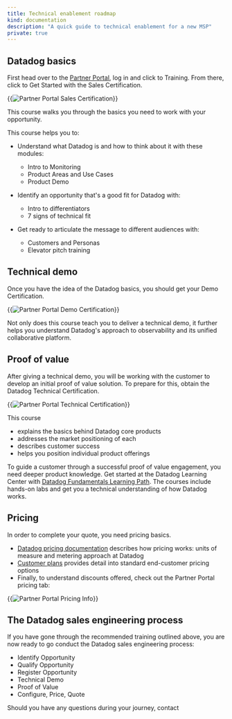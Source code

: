 ```yaml
---
title: Technical enablement roadmap
kind: documentation
description: "A quick guide to technical enablement for a new MSP"
private: true
---
```

## Datadog basics

First head over to the <a href="https://partners.datadoghq.com/" target="_blank">Partner Portal</a>, log in and click to Training. From there, click to Get Started with the Sales Certification.

{{<img src="partners/portal_sales_go.png" alt="Partner Portal Sales Certification" style="">}}

This course walks you through the basics you need to work with your opportunity.

This course helps you to:

- Understand what Datadog is and how to think about it with these modules:
    -  Intro to Monitoring
    -  Product Areas and Use Cases
    -  Product Demo

- Identify an opportunity that's a good fit for Datadog with:
    -  Intro to differentiators
    -  7 signs of technical fit

- Get ready to articulate the message to different audiences with:
    -  Customers and Personas
    -  Elevator pitch training

## Technical demo

Once you have the idea of the Datadog basics, you should get your Demo Certification.

{{<img src="partners/portal_demo_go.png" alt="Partner Portal Demo Certification" style="">}}

Not only does this course teach you to deliver a technical demo, it further helps you understand Datadog's approach to observability and its unified collaborative platform.

## Proof of value

After giving a technical demo, you will be working with the customer to develop an initial proof of value solution.  To prepare for this, obtain the Datadog Technical Certification.

{{<img src="partners/portal_tech_go.png" alt="Partner Portal Technical Certification" style="">}}

This course
- explains the basics behind Datadog core products
- addresses the market positioning of each
- describes customer success 
- helps you position individual product offerings

To guide a customer through a successful proof of value engagement, you need deeper product knowledge. Get started at the Datadog Learning Center with [Datadog Fundamentals Learning Path][1]. The courses include hands-on labs and get you a technical understanding of how Datadog works.

## Pricing

In order to complete your quote, you need pricing basics.

- [Datadog pricing documentation][2] describes how pricing works: units of measure and metering approach at Datadog
- [Customer plans][3] provides detail into standard end-customer pricing options
- Finally, to understand discounts offered, check out the Partner Portal pricing tab:

{{<img src="partners/portal_pricing_go.png" alt="Partner Portal Pricing Info" style="">}}

## The Datadog sales engineering process

If you have gone through the recommended training outlined above, you are now ready to go conduct the Datadog sales engineering process:

- Identify Opportunity
- Qualify Opportunity
- Register Opportunity
- Technical Demo
- Proof of Value
- Configure, Price, Quote

Should you have any questions during your journey, contact 

[1]: https://learn.datadoghq.com/bundles/dd-fundamentals
[2]: https://docs.datadoghq.com/account_management/billing/pricing/
[3]: https://www.datadoghq.com/pricing/